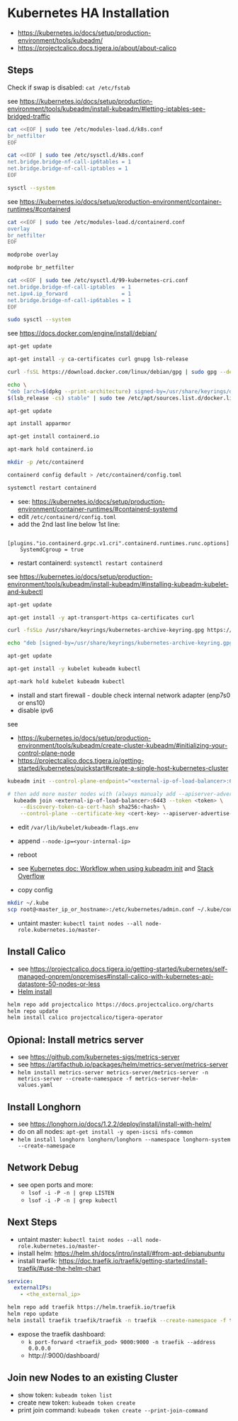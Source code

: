 # Kubernetes HA Installation
- https://kubernetes.io/docs/setup/production-environment/tools/kubeadm/
- https://projectcalico.docs.tigera.io/about/about-calico

## Steps
Check if swap is disabled: `cat /etc/fstab`

see https://kubernetes.io/docs/setup/production-environment/tools/kubeadm/install-kubeadm/#letting-iptables-see-bridged-traffic
```bash
cat <<EOF | sudo tee /etc/modules-load.d/k8s.conf
br_netfilter
EOF

cat <<EOF | sudo tee /etc/sysctl.d/k8s.conf
net.bridge.bridge-nf-call-ip6tables = 1
net.bridge.bridge-nf-call-iptables = 1
EOF

sysctl --system
```

see https://kubernetes.io/docs/setup/production-environment/container-runtimes/#containerd
```bash
cat <<EOF | sudo tee /etc/modules-load.d/containerd.conf
overlay
br_netfilter
EOF

modprobe overlay

modprobe br_netfilter

cat <<EOF | sudo tee /etc/sysctl.d/99-kubernetes-cri.conf
net.bridge.bridge-nf-call-iptables  = 1
net.ipv4.ip_forward                 = 1
net.bridge.bridge-nf-call-ip6tables = 1
EOF

sudo sysctl --system
```

see https://docs.docker.com/engine/install/debian/
```bash
apt-get update

apt-get install -y ca-certificates curl gnupg lsb-release

curl -fsSL https://download.docker.com/linux/debian/gpg | sudo gpg --dearmor -o /usr/share/keyrings/docker-archive-keyring.gpg

echo \
"deb [arch=$(dpkg --print-architecture) signed-by=/usr/share/keyrings/docker-archive-keyring.gpg] https://download.docker.com/linux/debian \
$(lsb_release -cs) stable" | sudo tee /etc/apt/sources.list.d/docker.list > /dev/null

apt-get update

apt install apparmor

apt-get install containerd.io

apt-mark hold containerd.io

mkdir -p /etc/containerd

containerd config default > /etc/containerd/config.toml

systemctl restart containerd
```

- see: https://kubernetes.io/docs/setup/production-environment/container-runtimes/#containerd-systemd
- edit `/etc/containerd/config.toml`
- add the 2nd last line below 1st line:

```text
  [plugins."io.containerd.grpc.v1.cri".containerd.runtimes.runc.options]
    SystemdCgroup = true
```

- restart containerd: `systemctl restart containerd`

see https://kubernetes.io/docs/setup/production-environment/tools/kubeadm/install-kubeadm/#installing-kubeadm-kubelet-and-kubectl
```bash
apt-get update

apt-get install -y apt-transport-https ca-certificates curl

curl -fsSLo /usr/share/keyrings/kubernetes-archive-keyring.gpg https://packages.cloud.google.com/apt/doc/apt-key.gpg

echo "deb [signed-by=/usr/share/keyrings/kubernetes-archive-keyring.gpg] https://apt.kubernetes.io/ kubernetes-xenial main" | sudo tee /etc/apt/sources.list.d/kubernetes.list

apt-get update

apt-get install -y kubelet kubeadm kubectl

apt-mark hold kubelet kubeadm kubectl
```

- install and start firewall - double check internal network adapter (enp7s0 or ens10)
- disable ipv6

see 
- https://kubernetes.io/docs/setup/production-environment/tools/kubeadm/create-cluster-kubeadm/#initializing-your-control-plane-node
- https://projectcalico.docs.tigera.io/getting-started/kubernetes/quickstart#create-a-single-host-kubernetes-cluster
```bash
kubeadm init --control-plane-endpoint="<external-ip-of-load-balancer>:6443" --upload-certs --apiserver-advertise-address=<internal-ip> --pod-network-cidr=192.168.0.0/16

# then add more master nodes with (always manualy add --apiserver-advertise-address=<internal-ip>):
  kubeadm join <external-ip-of-load-balancer>:6443 --token <token> \
	--discovery-token-ca-cert-hash sha256:<hash> \
	--control-plane --certificate-key <cert-key> --apiserver-advertise-address=<internal-ip>
```

- edit `/var/lib/kubelet/kubeadm-flags.env`
- append `--node-ip=<your-internal-ip>`
- reboot
- see [Kubernetes doc: Workflow when using kubeadm init](https://kubernetes.io/docs/setup/production-environment/tools/kubeadm/kubelet-integration/#workflow-when-using-kubeadm-init) and [Stack Overflow](https://stackoverflow.com/a/57506203/271118)

- copy config

```bash
mkdir ~/.kube
scp root@<master_ip_or_hostname>:/etc/kubernetes/admin.conf ~/.kube/config
```

- untaint master: `kubectl taint nodes --all node-role.kubernetes.io/master-`

## Install Calico
- see https://projectcalico.docs.tigera.io/getting-started/kubernetes/self-managed-onprem/onpremises#install-calico-with-kubernetes-api-datastore-50-nodes-or-less
- [Helm install](https://projectcalico.docs.tigera.io/getting-started/kubernetes/helm)

```bash
helm repo add projectcalico https://docs.projectcalico.org/charts
helm repo update
helm install calico projectcalico/tigera-operator
```

## Opional: Install metrics server
- see https://github.com/kubernetes-sigs/metrics-server
- see https://artifacthub.io/packages/helm/metrics-server/metrics-server
- `helm install metrics-server metrics-server/metrics-server -n metrics-server --create-namespace -f metrics-server-helm-values.yaml`

## Install Longhorn
- see https://longhorn.io/docs/1.2.2/deploy/install/install-with-helm/
- do on all nodes: `apt-get install -y open-iscsi nfs-common`
- `helm install longhorn longhorn/longhorn --namespace longhorn-system --create-namespace`

## Network Debug
- see open ports and more:
  - `lsof -i -P -n | grep LISTEN`
  - `lsof -i -P -n | grep kubectl`

## Next Steps
- untaint master: `kubectl taint nodes --all node-role.kubernetes.io/master-`
- install helm: https://helm.sh/docs/intro/install/#from-apt-debianubuntu
- install traefik: https://doc.traefik.io/traefik/getting-started/install-traefik/#use-the-helm-chart

```yaml
service:
  externalIPs:
    - <the_external_ip>
```

```bash
helm repo add traefik https://helm.traefik.io/traefik
helm repo update
helm install traefik traefik/traefik -n traefik --create-namespace -f traefik-helm-values.yaml
```

- expose the traefik dashboard:
  - `k port-forward <traefik_pod> 9000:9000 -n traefik --address 0.0.0.0`
  - http://<ip>:9000/dashboard/

## Join new Nodes to an existing Cluster
- show token: `kubeadm token list`
- create new token: `kubeadm token create`
- print join command: `kubeadm token create --print-join-command`
